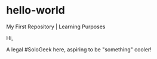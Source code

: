 # hello-world
My First Repository | Learning Purposes

Hi,

A legal #SoloGeek here, aspiring to be "something" cooler!
